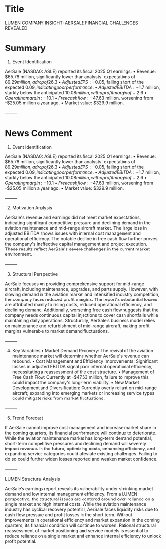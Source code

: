 # Title
LUMEN COMPANY INSIGHT: AERSALE FINANCIAL CHALLENGES REVEALED

# Summary
1. Event Identification

AerSale (NASDAQ: ASLE) reported its fiscal 2025 Q1 earnings:
	•	Revenue: $65.78 million, significantly lower than analysts' expectations of $89.29 million, a drop of 26.3%, and a 27.4% year-over-year decline.
	•	Adjusted EPS: -$0.05, falling short of the expected $0.09, indicating poor performance.
	•	Adjusted EBITDA: -$1.7 million, starkly below the anticipated $10.08 million, with a profit margin of -2.6%.
	•	Operating margin: -10.1%, down from 5.2% compared to the same period last year.
	•	Free cash flow: -$47.63 million, worsening from -$25.05 million a year ago.
	•	Market value: $329.9 million.

⸻

# News Comment
1. Event Identification

AerSale (NASDAQ: ASLE) reported its fiscal 2025 Q1 earnings:
	•	Revenue: $65.78 million, significantly lower than analysts' expectations of $89.29 million, a drop of 26.3%, and a 27.4% year-over-year decline.
	•	Adjusted EPS: -$0.05, falling short of the expected $0.09, indicating poor performance.
	•	Adjusted EBITDA: -$1.7 million, starkly below the anticipated $10.08 million, with a profit margin of -2.6%.
	•	Operating margin: -10.1%, down from 5.2% compared to the same period last year.
	•	Free cash flow: -$47.63 million, worsening from -$25.05 million a year ago.
	•	Market value: $329.9 million.

⸻

2. Motivation Analysis

AerSale's revenue and earnings did not meet market expectations, indicating significant competitive pressure and declining demand in the aviation maintenance and mid-range aircraft market. The large loss in adjusted EBITDA shows issues with internal cost management and operational efficiency. The notable decline in free cash flow further proves the company's ineffective capital management and project execution. These results reflect AerSale's severe challenges in the current market environment.

⸻

3. Structural Perspective

AerSale focuses on providing comprehensive support for mid-range aircraft, including maintenance, upgrades, and parts supply. However, with slowing demand in the aviation market and intensified industry competition, the company faces reduced profit margins. The report's substantial losses are attributed mainly to rising costs, reduced operational efficiency, and declining demand. Additionally, worsening free cash flow suggests that the company needs continuous capital injections to cover cash shortfalls while maintaining daily operations. Structurally, AerSale’s business model relies on maintenance and refurbishment of mid-range aircraft, making profit margins vulnerable to market demand fluctuations.

⸻

4. Key Variables
	•	Market Demand Recovery: The revival of the aviation maintenance market will determine whether AerSale's revenue can rebound.
	•	Cost Management and Efficiency Improvements: Significant losses in adjusted EBITDA signal poor internal operational efficiency, necessitating a reassessment of the cost structure.
	•	Management of Free Cash Flow: Currently at -$47.63 million, failure to improve this could impact the company's long-term viability.
	•	New Market Development and Diversification: Currently overly reliant on mid-range aircraft; expanding into emerging markets or increasing service types could mitigate risks from market fluctuations.

⸻

5. Trend Forecast

If AerSale cannot improve cost management and increase market share in the coming quarters, its financial performance will continue to deteriorate. While the aviation maintenance market has long-term demand potential, short-term competitive pressures and declining demand will severely impact revenue. In the future, optimizing costs, enhancing efficiency, and expanding service categories could alleviate existing challenges. Failing to do so could further widen losses reported and weaken market confidence.

⸻

LUMEN Structural Analysis

AerSale’s earnings report reveals its vulnerability under shrinking market demand and low internal management efficiency. From a LUMEN perspective, the structural issues are centered around over-reliance on a single market and high internal costs. While the aviation maintenance industry has cyclical recovery potential, AerSale faces liquidity risks due to cash flow pressure and profit losses in the short term. Without improvements in operational efficiency and market expansion in the coming quarters, its financial condition will continue to worsen. Rational structural reassessment of market positioning and service models is essential to reduce reliance on a single market and enhance internal efficiency to unlock profit potential.
